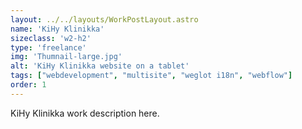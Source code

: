 ```yaml
---
layout: ../../layouts/WorkPostLayout.astro
name: 'KiHy Klinikka'
sizeclass: 'w2-h2'
type: 'freelance'
img: 'Thumnail-large.jpg'
alt: 'KiHy Klinikka website on a tablet'
tags: ["webdevelopment", "multisite", "weglot i18n", "webflow"]
order: 1
---
```


KiHy Klinikka work description here.